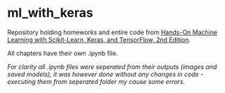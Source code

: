 # ml_with_keras

Repository holding homeworks and entire code from <a href="https://www.oreilly.com/library/view/hands-on-machine-learning/9781492032632/">Hands-On Machine Learning with Scikit-Learn, Keras, and TensorFlow, 2nd Edition</a>.

All chapters have their own .ipynb file.

<i>For clarity all .ipynb files were seperated from their outputs (images and saved models), it was however done without any changes in code - executing them from seperated folder my cause some errors.</i>
